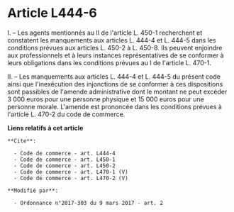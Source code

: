 # Article L444-6

I. – Les agents mentionnés au II de l'article L. 450-1 recherchent et constatent les manquements aux articles L. 444-4 et L.
444-5 dans les conditions prévues aux articles L. 450-2 à L. 450-8. Ils peuvent enjoindre aux professionnels et à leurs
instances représentatives de se conformer à leurs obligations dans les conditions prévues au I de l'article L. 470-1. 

II. – Les manquements aux articles L. 444-4 et L. 444-5 du présent code ainsi que l'inexécution des injonctions de se
conformer à ces dispositions sont passibles de l'amende administrative dont le montant ne peut excéder 3 000 euros pour une
personne physique et 15 000 euros pour une personne morale. L'amende est prononcée dans les conditions prévues à l'article L.
470-2 du code de commerce.

**Liens relatifs à cet article**

	**Cite**:

	  - Code de commerce - art. L444-4
	  - Code de commerce - art. L450-1
	  - Code de commerce - art. L450-2
	  - Code de commerce - art. L470-1 (V)
	  - Code de commerce - art. L470-2 (V)

	**Modifié par**:

	  - Ordonnance n°2017-303 du 9 mars 2017 - art. 2
